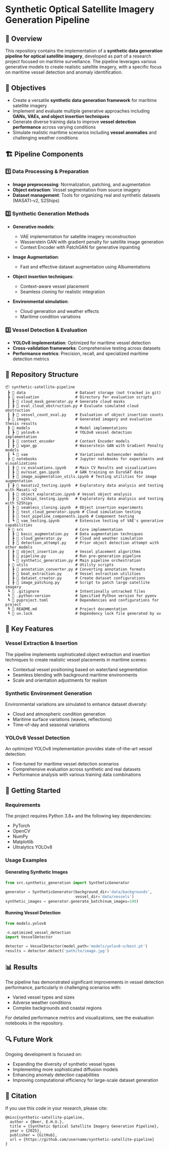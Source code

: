 # Synthetic Optical Satellite Imagery Generation Pipeline
## 📌 Overview
This repository contains the implementation of a **synthetic data generation pipeline for optical satellite imagery**, developed as part of a research project focused on maritime surveillance. The pipeline leverages various generative models to create realistic satellite imagery, with a specific focus on maritime vessel detection and anomaly identification.
## 🎯 Objectives
- Create a versatile **synthetic data generation framework** for maritime satellite imagery
- Implement and evaluate multiple generative approaches including **GANs, VAEs, and object insertion techniques**
- Generate diverse training data to improve **vessel detection performance** across varying conditions
- Simulate realistic maritime scenarios including **vessel anomalies** and challenging weather conditions

## 🏗️ Pipeline Components
### 1️⃣ **Data Processing & Preparation**
- **Image preprocessing**: Normalization, patching, and augmentation
- **Object extraction**: Vessel segmentation from source imagery
- **Dataset management**: Tools for organizing real and synthetic datasets (MASATI-v2, S2Ships)

### 2️⃣ **Synthetic Generation Methods**
- **Generative models**:
    - VAE implementation for satellite imagery reconstruction
    - Wasserstein GAN with gradient penalty for satellite image generation
    - Context Encoder with PatchGAN for generative inpainting

- **Image Augmentation**:
  - Fast and effective dataset augmentation using Albumentations

- **Object insertion techniques**:
    - Context-aware vessel placement
    - Seamless cloning for realistic integration

- **Environmental simulation**:
    - Cloud generation and weather effects
    - Maritime condition variations

### 3️⃣ **Vessel Detection & Evaluation**
- **YOLOv8 implementation**: Optimized for maritime vessel detection
- **Cross-validation frameworks**: Comprehensive testing across datasets
- **Performance metrics**: Precision, recall, and specialized maritime detection metrics

## 📂 Repository Structure
``` 
📦 synthetic-satellite-pipeline
 ┣ 📂 data                      # Dataset storage (not tracked in git)
 ┣ 📂 evaluation                # Directory for evaluation scripts
 ┃ ┣ 📜 cloud_mask_generator.py # Generate cloud masks
 ┃ ┣ 📜 eval_cloud_obstruction.py # Evaluate simulated cloud obstruction
 ┃ ┣ 📜 vessel_count_eval.py    # Evaluation of object insertion counts
 ┣ 📂 images                    # Generated imagery and evaluation thesis results
 ┣ 📂 models                    # Model implementations
 ┃ ┣ 📂 yolov8-n                # YOLOv8 vessel detection implementation
 ┃ ┣ 📂 context_encoder         # Context Encoder models
 ┃ ┣ 📂 wgan_gp                 # Wasserstein GAN with Gradient Penalty models
 ┃ ┗ 📂 vae                     # Variational Autoencoder models
 ┣ 📂 notebooks                 # Jupyter notebooks for experiments and visualizations
 ┃ ┣ 📜 cv_evaluations.ipynb    # Main CV Results and visualizations
 ┃ ┣ 📜 eurosat_gan.ipynb       # GAN training on EuroSAT data
 ┃ ┣ 📜 image_augmentation_utils.ipynb # Testing utilities for image augmentation
 ┃ ┣ 📜 masativ2_testing.ipynb  # Exploratory data analysis and testing with Masati-v2
 ┃ ┣ 📜 object_exploration.ipynb # Vessel object analysis
 ┃ ┣ 📜 s2ships_testing.ipynb   # Exploratory data analysis and testing with S2Ships
 ┃ ┣ 📜 seamless_cloning.ipynb  # Object insertion experiments
 ┃ ┣ 📜 test_cloud_generator.ipynb # Cloud simulation testing
 ┃ ┣ 📜 test_pipeline_components.ipynb # Component testing
 ┃ ┗ 📜 vae_testing.ipynb       # Extensive testing of VAE's generative capabilities
 ┣ 📂 src                       # Core implementation
 ┃ ┣ 📜 basic_augmentation.py   # Data augmentation techniques
 ┃ ┣ 📜 cloud_generator.py      # Cloud and weather simulation
 ┃ ┣ 📜 detection_attempt.py    # Prior object detection attempt with other models
 ┃ ┣ 📜 object_insertion.py     # Vessel placement algorithms
 ┃ ┣ 📜 pipeline.py             # Run pre-generation pipeline
 ┃ ┗ 📜 synthetic_generation.py # Main pipeline orchestration
 ┣ 📂 utils                     # Utility scripts
 ┃ ┣ 📜 annotation_converter.py # Converting annotation formats
 ┃ ┣ 📜 boat_extraction.py      # Vessel extraction utilities
 ┃ ┣ 📜 dataset_creator.py      # Create dataset configurations
 ┃ ┣ 📜 image_patching.py       # Script to patch large satellite imagery
 ┗ 📜 .gitignore                # Intentionally untracked files
 ┗ 📜 .python-version           # Specified Python version for pyenv
 ┗ 📜 pyproject.toml            # Dependencies and configurations for project
 ┗ 📜 README.md                 # Project documentation
 ┗ 📜 uv.lock                   # Dependency lock file generated by uv
```
## 🔧 Key Features
### Vessel Extraction & Insertion
The pipeline implements sophisticated object extraction and insertion techniques to create realistic vessel placements in maritime scenes:
- Contextual vessel positioning based on water/land segmentation
- Seamless blending with background maritime environments
- Scale and orientation adjustments for realism

### Synthetic Environment Generation
Environmental variations are simulated to enhance dataset diversity:
- Cloud and atmospheric condition generation
- Maritime surface variations (waves, reflections)
- Time-of-day and seasonal variations

### YOLOv8 Vessel Detection
An optimized YOLOv8 implementation provides state-of-the-art vessel detection:
- Fine-tuned for maritime vessel detection scenarios
- Comprehensive evaluation across synthetic and real datasets
- Performance analysis with various training data combinations

## 🚀 Getting Started
### Requirements
The project requires Python 3.8+ and the following key dependencies:
- PyTorch
- OpenCV
- NumPy
- Matplotlib
- Ultralytics YOLOv8

### Usage Examples
#### Generating Synthetic Images
``` python
from src.synthetic_generation import SyntheticGenerator

generator = SyntheticGenerator(background_dir='data/backgrounds',
                               vessel_dir='data/vessels')
synthetic_images = generator.generate_batch(num_images=100)
```
#### Running Vessel Detection
``` python
from models.yolov8

-n.optimized_vessel_detection
import VesselDetector

detector = VesselDetector(model_path='models/yolov8-n/best.pt')
results = detector.detect('path/to/image.jpg')
```
## 📊 Results
The pipeline has demonstrated significant improvements in vessel detection performance, particularly in challenging scenarios with:
- Varied vessel types and sizes
- Adverse weather conditions
- Complex backgrounds and coastal regions

For detailed performance metrics and visualizations, see the evaluation notebooks in the repository.
## 🔍 Future Work
Ongoing development is focused on:
- Expanding the diversity of synthetic vessel types
- Implementing more sophisticated diffusion models
- Enhancing anomaly detection capabilities
- Improving computational efficiency for large-scale dataset generation

## 📝 Citation
If you use this code in your research, please cite:
``` 
@misc{synthetic-satellite-pipeline,
  author = {Beer, E.H.U.},
  title = {Synthetic Optical Satellite Imagery Generation Pipeline},
  year = {2025},
  publisher = {GitHub},
  url = {https://github.com/username/synthetic-satellite-pipeline}
}
```
